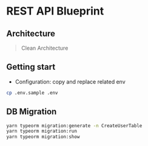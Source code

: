 # REST API Blueprint

## Architecture

> Clean Architecture

## Getting start

- Configuration: copy and replace related env

```bash
cp .env.sample .env
```

## DB Migration

```bash
yarn typeorm migration:generate -n CreateUserTable
yarn typeorm migration:run
yarn typeorm migration:show
```
